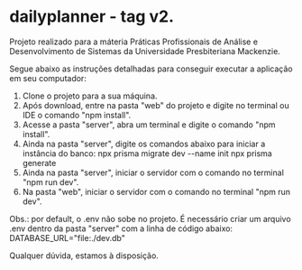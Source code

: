 # dailyplanner - tag v2.
Projeto realizado para a máteria Práticas Profissionais de Análise e Desenvolvimento de Sistemas da Universidade Presbiteriana Mackenzie.

Segue abaixo as instruções detalhadas para conseguir executar a aplicação em seu computador: 

1. Clone o projeto para a sua máquina.
2. Após download, entre na pasta "web" do projeto e digite no terminal ou IDE o comando "npm install".
3. Acesse a pasta "server", abra um terminal e digite o comando "npm install".
4. Ainda na pasta "server", digite os comandos abaixo para iniciar a instância do banco:
     npx prisma migrate dev --name init
     npx prisma generate
5. Ainda na pasta "server", iniciar o servidor com o comando no terminal "npm run dev".
6. Na pasta "web", iniciar o servidor com o comando no terminal "npm run dev".

Obs.: por default, o .env não sobe no projeto. É necessário criar um arquivo .env dentro da pasta "server" com a linha de código abaixo: 
DATABASE_URL="file:./dev.db"

Qualquer dúvida, estamos à disposição. 
